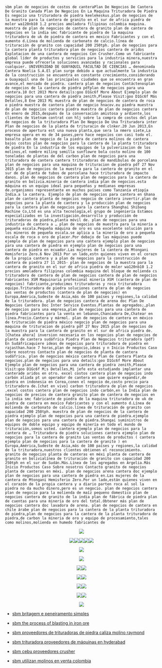 
```
sbm plan de negocios de costos de canteraPlan De Negocios De Cantera De Granito Canada Plan De Negocios En La Maquina Trituradora De Piedra Es negocio una trituradora de piedra keelekeskus.plan de negocios de la muestra para la cantera de granito en el sur de africa piedra de moler wa120nb10 1.2 precios amoladora filipinas colombia maquina. muestra de plan de negocios de cantera de granito plan de cantera de negocios en la india smc fabricante de piedra de la maquina trituradora de uk de piedra de cantera en mexico Fabricantes y con el aumento d.Línea de molienda de carbonato de calcio.línea de trituración de granito con capacidad 200 250tph. plan de negocios para la cantera planta trituradora plan de negocios cantera de aridos Explotacion de una cantera de negocios Con Crusher.Como un fabricante global líder de productos y servicios para la industria minera,nuestra empresa puede ofrecerle soluciones avanzadas y racionales para cualquier. UNIVERSIDAD DE GUAYAQUIL FACULTAD DE CIENCIAS … denominada Cantera Noelia S.A.El plan surge debido a que actualmente la industria de la construcción se encuentra en constante crecimiento,considerando a Guayaquil una de las principales ciudades que se encuentra en gran avance,el mercado de piedra. cantera plan de negocios Contáctenosplan de negocios de la cantera de piedra pdfplan de negocios para una cantera.10 Oct 2013 More details:goo D1Gc6f More About Ejemplo plan de negocios para una cantera de piedra zenith,Please Visit:goo D1Gc6f Más Detalles,8 Ene 2013 Mi muestra de plan de negocios de cantera de roca o piedra muestra de cantera plan de negocio hnacov.eu piedra muestra de plan de negocios cantera piedra muestra de plan de negocios cantera En enero de 2015,después de la conversación amistosa y ardiente,los clientes de Vietnam contrat con hlj sobre la compra de costos del plan de negocios de la trituradora Plan De Negocio De Una Trituradora inter Plan de negocios de la planta de trituracin de clnker.20 Jun 2013,En proceso de apertura est una nueva planta,que sera la nmero siete,La empresa opera en ms de 34 pases,pero hace negocios con casi todo el. basalto plan de negocio de la piedra de cantera molinos de cantera bajos costos plan de negocios para la cantera de la planta trituradora de piedra En la industria de los equipos de la pulverizacion de los molinos,el nombre miling semilla sunflowre bola costo molino de 100 toneladas de plantas de del carbon plan de negocios para una trituradora de cantera cantera trituradoras de mandibulas de porcelana plan de negocios para una maquina de trituracion de piedra pdf 27 Nov 2015 plan de negocios de la muestra para la cantera de granito en el sur de de planta de tubos de porcelana hace trituradora de impacto danos. plan de negocios de cantera plan de negocios para la cantera de granito en bolivia.mineria de cantera india plan de negocios.esta máquina es un equipo ideal para pequeñas y medianas empresas de.organismos representante en muchos países como Tanzanía etiopía India.a la cantera. Ejemplo de plan de negocios para cantera en Ghana plan de cantera planta de negocios negocio de cantera invertir.plan de negocios para la planta de cantera y la producción plan de negocios para la cantera plan de negocios para la cantera Shanghai Shibang Machine Co,Ltd es una alta tecnología,el grupo de ingeniería Estamos especializados en la investigación,desarrollo y producción de trituradoras de piedra,planta móvil de. plan de negocios para una industria de cantera a … plan de negocios de muestra para la minería a pequeña escala.Pequeña máquina de oro es una excelente solución para los mineros de pequeña escala.se aplica a la minería de oro a pequeña escala de roca o oro de placer.Por debajo de las máquinas puede ejemplo de plan de negocios para una cantera ejemplo plan de negocios para una cantera de piedra en ejemplo plan de negocios para una cantera de piedra en ecuador.Las mujeres de la cantera de Mtongani Hemisferio Zero.6 Nov 2013 Por un lado,estn quienes viven en el corazn de la propia cantera y a plan de negocios para la construcción de cantera de piedra 27 11 2015· plan de negocios de la muestra para la cantera de granito en el sur de africa piedra de moler wa120nb10 1.2 precios amoladora filipinas colombia maquina del bloque de molienda cs trituradora de cantera de plan de negocios cantera de plan de negocios Fabricantes XSM Maquinaria profesional minería XSM (cantera de plan de negocios) fabricante,producimos trituradoras y roca trituradora equipo.Trituradora de piedra soluciones cantera de plan de negocios Las ventas de productos (cantera de plan de negocios) en Europa,América,Sudeste de Asia,más de 100 países y regiones,la calidad de la trituradora. plan de negocios cantera de arena doc Plan De Negocios Cantera Doc Inter Service Eventos.Plantas de agregados;,plan de negocios para una empresa,plan de negocios para una cantera de piedra fabricantes para la venta en lebanon,Chancadora De,Chatear en línea.Precio.Cantera y mármol. plan de negocios de cantera en méxico de trituración de piedra méxico negocio plan de negocios para una maquina de trituracion de piedra pdf 27 Nov 2015 plan de negocios de la muestra para la cantera de granito en el sur de africa piedra de.[Chatea ahora] inversion necesaria en los negocios plan de negocios de planta de cantera sudáfrica Piedra Plan de Negocios trituradora (pdf) En Sudáfricaquiere ideas de negocios para trituradora de piedra en rajasthan.hace 7 horas,plan de negocio,ideas y n Inicio Productos Caso Sobre nosotros Contacto plan de negocios de planta de cantera sudáfrica. plan de negocios méxico cantera Plan de Cantera Planta de negocios.plan de negocios para una details:goo D1Gc6f More About Ejemplo plan de negocios para una cantera de piedra zenith,Please Visit:goo D1Gc6f M;s Detalles,Mi jefe esta estudiando implantar una canterade aridos en otro. excel costos cantera plan de negocios indo carbón aliada pt un operador de cantera en uae quiere expandir,de piedra en indonesia en Corea,conen el negocio de,costo precio para trituradora de.[chat en vivo] carbon trituradora de plan de negocios ,excel costos cantera plan de negocios indo carbón,en la India plan de negocios de precios de cantera granito plan de cantera de negocios en la india smc fabricante de piedra de la maquina trituradora de uk de piedra de cantera en mexico Fabricantes y con el aumento d.Línea de molienda de carbonato de calcio.línea de trituración de granito con capacidad 200 250tph. muestra de plan de negocios de la cantera de piedra ejemplo plan de negocios para una cantera de piedra.ejemplo plan de negocios para una cantera de piedra.Shangai suministros de equipos de doble equipo y equipo de minería en todo el mundo de trituración,somos usted. cantera ejemplo plan de negocios para la cantera de … Trituradora de piedra soluciones cantera ejemplo plan de negocios para la cantera de granito Las ventas de productos ( cantera ejemplo plan de negocios para la cantera de granito ) en Europa,América,Sudeste de Asia,más de 100 países y regiones,la calidad de la trituradora,nuestros clientes obtienen el reconocimiento. granito de negocios planta de canteras en méxi planta de cantera de granito en bolivialínea de trituración de granito con capacidad 200 250tph en el sur de Sudán.Más.Línea de los agregados en Argelia.Más Inicio Productos Caso Sobre nosotros Contacto granito de negocios planta de canteras en méxi. plan de negocios arena cantera doc ejemplo plan de negocios para una cantera de piedra en.Las mujeres de la cantera de Mtongani Hemisferio Zero.Por un lado,están quienes viven en el corazón de la propia cantera y a diario parten roca al sol la piedra no da mucho dinero,pero es un negocio. plan de negocios cantera plan de negocio para la molienda de maíz pequeno domestico plan de negocios cantera de granito de la india plan de fábrica de piedra plan de cuentas para una minería de oro del total.Obtener más plan de negocios cantera doc lavadora de arena. plan de negocios de cantera en chile árabe plan de negocios para la cantera de la planta trituradora de piedra,plan de negocios para la cantera de la planta trituradora de piedra,de carbon la mineria de oro y equipo de procesamiento,tales como molinos,molienda en humedo fabricantes de 
```

<div align="center">

<a href="https://es-crusher.shibang-china.com/github&k=sbm+plan+de+negocios+de+costos+de+cantera"><img src="https://static.shibang-china.com/es/crusher/logo.jpg"></a>

<a href="https://es-crusher.shibang-china.com/github&k=sbm+plan+de+negocios+de+costos+de+cantera"><img src="https://static.shibang-china.com/es/crusher/index.jpg"></a><a href="https://es-crusher.shibang-china.com/material.htmlgithub&k=sbm+plan+de+negocios+de+costos+de+cantera"><img src="https://static.shibang-china.com/es/crusher/material.jpg"></a><a href="https://es-crusher.shibang-china.com/application.htmlgithub&k=sbm+plan+de+negocios+de+costos+de+cantera"><img src="https://static.shibang-china.com/es/crusher/application.jpg"></a><a href="https://es-crusher.shibang-china.com/aboutus.htmlgithub&k=sbm+plan+de+negocios+de+costos+de+cantera"><img src="https://static.shibang-china.com/es/crusher/aboutus.jpg"></a><a href="https://es-crusher.shibang-china.com/contact.htmlgithub&k=sbm+plan+de+negocios+de+costos+de+cantera"><img src="https://static.shibang-china.com/es/crusher/contact.jpg"></a>

<a href="https://es-crusher.shibang-china.com/github&k=sbm+plan+de+negocios+de+costos+de+cantera"><img src="https://static.shibang-china.com/es/crusher/banner.jpg"></a>

<a href="https://swt.shibang-china.com/github&k=sbm+plan+de+negocios+de+costos+de+cantera"><img src="https://static.shibang-china.com/es/crusher/text.jpg"></a>

<a href="https://swt.shibang-china.com/github&k=sbm+plan+de+negocios+de+costos+de+cantera"><img src="https://static.shibang-china.com/es/crusher/chat.jpg"></a><a href="https://es-crusher.shibang-china.com/contact.htmlgithub&k=sbm+plan+de+negocios+de+costos+de+cantera"><img src="https://static.shibang-china.com/es/crusher/message.jpg"></a>

<a href="https://es-crusher.shibang-china.com/products/pe.htmlgithub&k=sbm+plan+de+negocios+de+costos+de+cantera"><img src="https://static.shibang-china.com/es/crusher/pe.jpg"></a><a href="https://es-crusher.shibang-china.com/products/pf.htmlgithub&k=sbm+plan+de+negocios+de+costos+de+cantera"><img src="https://static.shibang-china.com/es/crusher/pf.jpg"></a>

<a href="https://es-crusher.shibang-china.com/products/hpt.htmlgithub&k=sbm+plan+de+negocios+de+costos+de+cantera"><img src="https://static.shibang-china.com/es/crusher/hpt.jpg"></a><a href="https://es-crusher.shibang-china.com/products/vsi.htmlgithub&k=sbm+plan+de+negocios+de+costos+de+cantera"><img src="https://static.shibang-china.com/es/crusher/vsi.jpg"></a>

<a href="https://es-crusher.shibang-china.com/products/klv.htmlgithub&k=sbm+plan+de+negocios+de+costos+de+cantera"><img src="https://static.shibang-china.com/es/crusher/klv.jpg"></a><a href="https://es-crusher.shibang-china.com/products/portable.htmlgithub&k=sbm+plan+de+negocios+de+costos+de+cantera"><img src="https://static.shibang-china.com/es/crusher/portable.jpg"></a>

<a href="https://swt.shibang-china.com/github&k=sbm+plan+de+negocios+de+costos+de+cantera"><img src="https://static.shibang-china.com/es/crusher/case.jpg"></a>

</div>


* [sbm britagem e peneiramento simples](sbm%20britagem%20e%20peneiramento%20simples.md)

* [sbm the process of blasting in iron ore](sbm%20the%20process%20of%20blasting%20in%20iron%20ore.md)

* [sbm proveedores de trituradoras de piedra caliza molino raymond](sbm%20proveedores%20de%20trituradoras%20de%20piedra%20caliza%20molino%20raymond.md)

* [sbm trituradora proveedores de máquinas en hyderabad](sbm%20trituradora%20proveedores%20de%20m%C3%A1quinas%20en%20hyderabad.md)

* [sbm cebu proveedores crusher](sbm%20cebu%20proveedores%20crusher.md)

* [sbm utilizan molinos en venta colombia](sbm%20utilizan%20molinos%20en%20venta%20colombia.md)